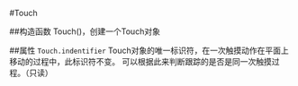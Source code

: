 #Touch

##构造函数
Touch()，创建一个Touch对象

##属性
`Touch.indentifier`
Touch对象的唯一标识符，在一次触摸动作在平面上移动的过程中，此标识符不变。
可以根据此来判断跟踪的是否是同一次触摸过程。（只读）
